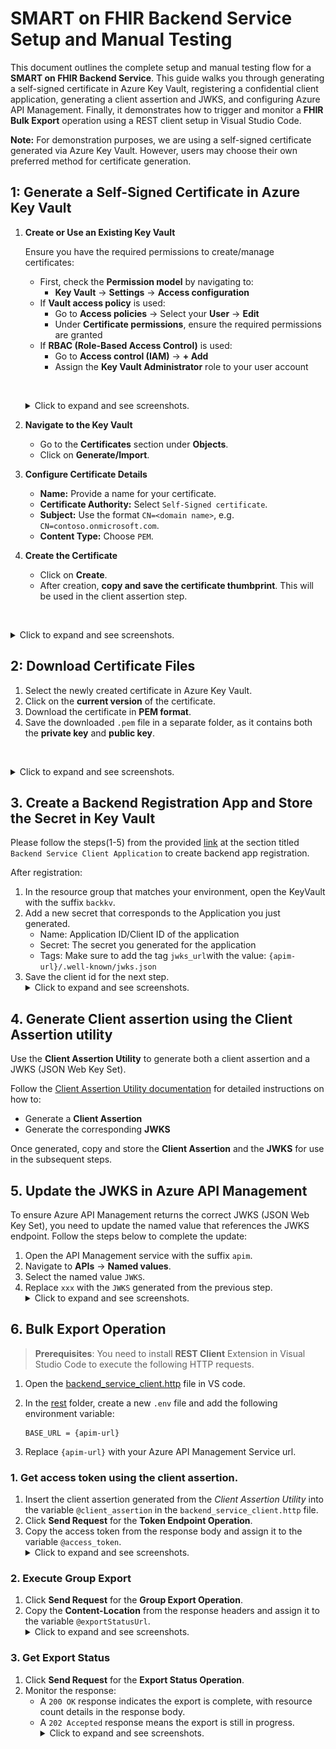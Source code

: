 # SMART on FHIR Backend Service Setup and Manual Testing
This document outlines the complete setup and manual testing flow for a **SMART on FHIR Backend Service**. This guide walks you through generating a self-signed certificate in Azure Key Vault, registering a confidential client application, generating a client assertion and JWKS, and configuring Azure API Management. Finally, it demonstrates how to trigger and monitor a **FHIR Bulk Export** operation using a REST client setup in Visual Studio Code.

**Note:** For demonstration purposes, we are using a self-signed certificate generated via Azure Key Vault. However, users may choose their own preferred method for certificate generation.

## 1: Generate a Self-Signed Certificate in Azure Key Vault

1. **Create or Use an Existing Key Vault**

    Ensure you have the required permissions to create/manage certificates:
    - First, check the **Permission model** by navigating to:
        - **Key Vault** → **Settings** → **Access configuration**  
    - If **Vault access policy** is used:
        - Go to **Access policies** → Select your **User** → **Edit**
        - Under **Certificate permissions**, ensure the required permissions are granted
    - If **RBAC (Role-Based Access Control)** is used:
        - Go to **Access control (IAM)** → **+ Add**
        - Assign the **Key Vault Administrator** role to your user account  

    <br /><details><summary>Click to expand and see screenshots.</summary>
    ![](./images/6_certificate_config_1.png)
    ![](./images/6_certificate_config_2.png)
    ![](./images/6_certificate_config_3.png)
    </details>

2. **Navigate to the Key Vault**
   - Go to the **Certificates** section under **Objects**.
   - Click on **Generate/Import**.

3. **Configure Certificate Details**
   - **Name:** Provide a name for your certificate.
   - **Certificate Authority:** Select `Self-Signed certificate`.
   - **Subject:** Use the format `CN=<domain name>`, e.g. `CN=contoso.onmicrosoft.com`.
   - **Content Type:** Choose `PEM`.

4. **Create the Certificate**
   - Click on **Create**.
   - After creation, **copy and save the certificate thumbprint**. This will be used in the client assertion step.
   
<br /><details><summary>Click to expand and see screenshots.</summary>
![](./images/6_generate_certificate_1.png)
![](./images/6_generate_certificate_2.png)
![](./images/6_generate_certificate_3.png)
</details>

## 2: Download Certificate Files

1. Select the newly created certificate in Azure Key Vault.
2. Click on the **current version** of the certificate.
3. Download the certificate in **PEM format**.
4. Save the downloaded `.pem` file in a separate folder, as it contains both the **private key** and **public key**.

<br /><details><summary>Click to expand and see screenshots.</summary>
![](./images/6_download_certificate_1.png)
![](./images/6_download_certificate_2.png)
</details>

## 3. Create a Backend Registration App and Store the Secret in Key Vault
Please follow the steps(1-5) from the provided [link](./inferno-test-app-registration.md/#backend-service-client-application)
at the section titled  `Backend Service Client Application` to create backend app registration.

After registration:
1. In the resource group that matches your environment, open the KeyVault with the suffix `backkv`.
1. Add a new secret that corresponds to the Application you just generated. 
    - Name: Application ID/Client ID of the application
    - Secret: The secret you generated for the application
    - Tags: Make sure to add the tag `jwks_url`with the value: `{apim-url}/.well-known/jwks.json`
1. Save the client id for the next step.
<br /><details><summary>Click to expand and see screenshots.</summary>
![](./images/5_keyvault_create_secret.png)
![](./images/5_keyvault_secret_details.png)
</details>

## 4. Generate Client assertion using the Client Assertion utility

Use the **Client Assertion Utility** to generate both a client assertion and a JWKS (JSON Web Key Set).

Follow the [Client Assertion Utility documentation](../../../client-assertion-generator/README.md) for detailed instructions on how to:

- Generate a **Client Assertion**
- Generate the corresponding **JWKS**

Once generated, copy and store the **Client Assertion** and the **JWKS** for use in the subsequent steps.


## 5. Update the JWKS in Azure API Management
To ensure Azure API Management returns the correct JWKS (JSON Web Key Set), you need to update the named value that references the JWKS endpoint. Follow the steps below to complete the update:
1. Open the API Management service with the suffix `apim`.
1. Navigate to **APIs** → **Named values**.
1. Select the named value `JWKS`.
1. Replace `xxx` with the `JWKS` generated from the previous step.
<br /><details><summary>Click to expand and see screenshots.</summary>
![](./images/6_apim_config_path.png)
![](./images/6_apim_config_update.png)
</details>

## 6. Bulk Export Operation

> **Prerequisites**: You need to install **REST Client** Extension in Visual Studio Code to execute the following HTTP requests.

1. Open the [backend_service_client.http](../rest/backend_service_client.http) file in VS code. 
1. In the [rest](../rest/) folder, create a new `.env` file and add the following environment variable:
    
    ```env
    BASE_URL = {apim-url}
    ```
1. Replace `{apim-url}` with your Azure API Management Service url.

### 1.	Get access token using the client assertion.

1. Insert the client assertion generated from the *Client Assertion Utility* into the variable `@client_assertion` in the `backend_service_client.http` file.
1. Click **Send Request** for the **Token Endpoint Operation**.
1. Copy the access token from the response body and assign it to the variable `@access_token`.
<br /><details><summary>Click to expand and see screenshots.</summary>
![](./images/6_Token_Request.png)
</details>

### 2. Execute Group Export

1. Click **Send Request** for the **Group Export Operation**.
1. Copy the **Content-Location** from the response headers and assign it to the variable `@exportStatusUrl`.
<br /><details><summary>Click to expand and see screenshots.</summary>
![](./images/6_Export_Request.png)
</details>

### 3. Get Export Status 

1. Click **Send Request** for the **Export Status Operation**.
1. Monitor the response:
   - A `200 OK` response indicates the export is complete, with resource count details in the response body.
   - A `202 Accepted` response means the export is still in progress.
<br /><details><summary>Click to expand and see screenshots.</summary>
![](./images/6_Export_Status_Pending.png)
![](./images/6_Export_Status_Success.png)
</details>






